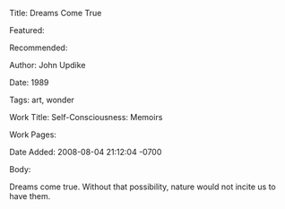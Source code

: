 Title: Dreams Come True

Featured: 

Recommended: 

Author: John Updike

Date: 1989

Tags: art, wonder

Work Title: Self-Consciousness: Memoirs

Work Pages:  

Date Added: 2008-08-04 21:12:04 -0700

Body:

Dreams come true. Without that possibility, nature would not incite us to have them.


